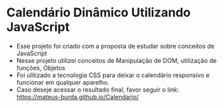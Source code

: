 # Calendário Dinâmico Utilizando JavaScript
- Esse projeto foi criado com a proposta de estudar sobre conceitos de JavaScript
- Nesse projeto utilizei conceitos de Manipulação de DOM, utilização de funções, Objetos 
- Foi ulitizado a tecnologia CSS para deixar o calendário responsivo e funcionar em qualquer aparelho.
- Caso deseje acessar o resultado final, favor seguir o link: https://mateus-burda.github.io/Calendario/
